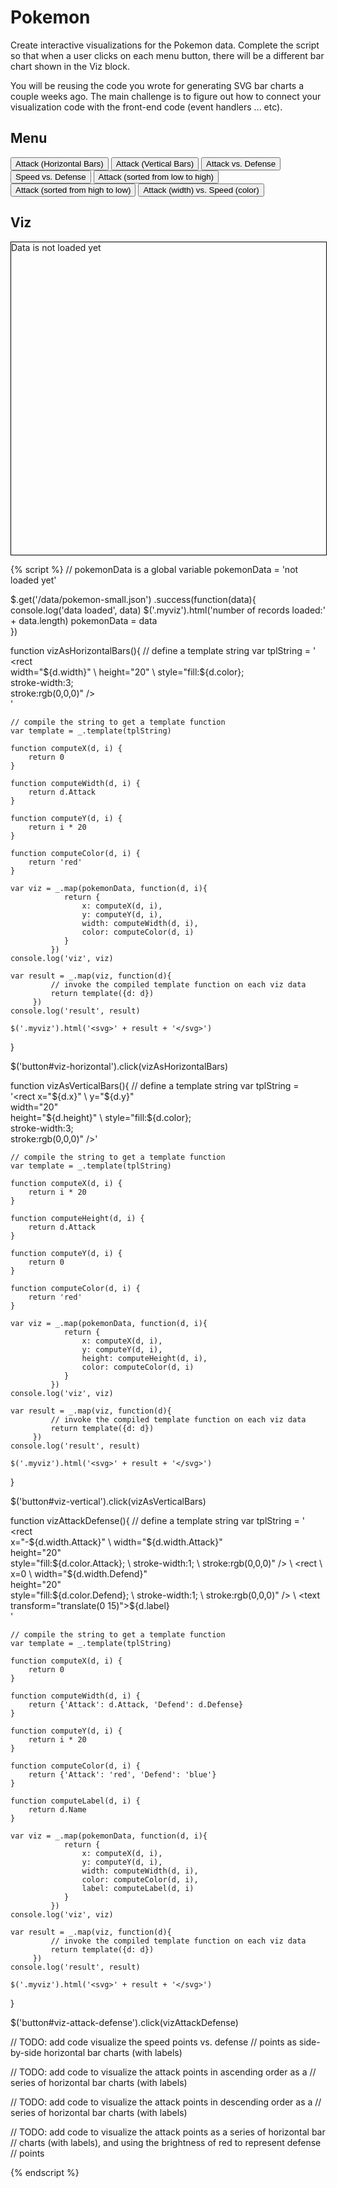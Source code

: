 # Pokemon

Create interactive visualizations for the Pokemon data. Complete the script
so that when a user clicks on each menu button, there will be a different
bar chart shown in the Viz block.

You will be reusing the code you wrote for generating SVG bar charts a couple weeks
ago. The main challenge is to figure out how to connect your visualization code
with the front-end code (event handlers ... etc).

## Menu

<button id="viz-horizontal">Attack (Horizontal Bars)</button>
<button id="viz-vertical">Attack (Vertical Bars)</button>
<button id="viz-attack-defense">Attack vs. Defense</button>
<button id="viz-speed-defense">Speed vs. Defense</button>
<button id="viz-horizontal-sorted">Attack (sorted from low to high)</button>
<button id="viz-horizontal-sorted-desc">Attack (sorted from high to low)</button>
<button id="viz-attack-speed">Attack (width) vs. Speed (color)</button>

## Viz

<div class="myviz" style="width:100%; height:500px; border: 1px black solid;">
Data is not loaded yet
</div>

{% script %}
// pokemonData is a global variable
pokemonData = 'not loaded yet'

$.get('/data/pokemon-small.json')
 .success(function(data){
     console.log('data loaded', data)
     $('.myviz').html('number of records loaded:' + data.length)
     pokemonData = data          
 })


function vizAsHorizontalBars(){
    // define a template string
    var tplString = '<g transform="translate(0 ${d.y})"> \
                    <rect   \
                         width="${d.width}" \
                         height="20"    \
                         style="fill:${d.color};    \
                                stroke-width:3; \
                                stroke:rgb(0,0,0)" />   \
                    </g>'

    // compile the string to get a template function
    var template = _.template(tplString)

    function computeX(d, i) {
        return 0
    }

    function computeWidth(d, i) {
        return d.Attack
    }

    function computeY(d, i) {
        return i * 20
    }

    function computeColor(d, i) {
        return 'red'
    }

    var viz = _.map(pokemonData, function(d, i){
                return {
                    x: computeX(d, i),
                    y: computeY(d, i),
                    width: computeWidth(d, i),
                    color: computeColor(d, i)
                }
             })
    console.log('viz', viz)

    var result = _.map(viz, function(d){
             // invoke the compiled template function on each viz data
             return template({d: d})
         })
    console.log('result', result)

    $('.myviz').html('<svg>' + result + '</svg>')
}

$('button#viz-horizontal').click(vizAsHorizontalBars)


function vizAsVerticalBars(){
    // define a template string
    var tplString = '<rect x="${d.x}" \
    					 y="${d.y}" \
                         width="20" \
                         height="${d.height}"    \
                         style="fill:${d.color};    \
                                stroke-width:3; \
                                stroke:rgb(0,0,0)" />'

    // compile the string to get a template function
    var template = _.template(tplString)

    function computeX(d, i) {
        return i * 20
    }

    function computeHeight(d, i) {
        return d.Attack
    }

    function computeY(d, i) {
        return 0
    }

    function computeColor(d, i) {
        return 'red'
    }

    var viz = _.map(pokemonData, function(d, i){
                return {
                    x: computeX(d, i),
                    y: computeY(d, i),
                    height: computeHeight(d, i),
                    color: computeColor(d, i)
                }
             })
    console.log('viz', viz)

    var result = _.map(viz, function(d){
             // invoke the compiled template function on each viz data
             return template({d: d})
         })
    console.log('result', result)

    $('.myviz').html('<svg>' + result + '</svg>')
}

$('button#viz-vertical').click(vizAsVerticalBars)

function vizAttackDefense(){
    // define a template string
    var tplString = '<g transform="translate(120 ${d.y})"> \
    				<rect \
    					x="-${d.width.Attack}" \
				         width="${d.width.Attack}" \
				         height="20" \
				         style="fill:${d.color.Attack}; \
				                stroke-width:1; \
				                stroke:rgb(0,0,0)" /> \
				    <rect \
				    	x=0 \
				         width="${d.width.Defend}" \
				         height="20" \
				         style="fill:${d.color.Defend}; \
				                stroke-width:1; \
				                stroke:rgb(0,0,0)" /> \
				    <text transform="translate(0 15)">${d.label}</text> \
				</g>'

    // compile the string to get a template function
    var template = _.template(tplString)

    function computeX(d, i) {
        return 0
    }

    function computeWidth(d, i) {
    	return {'Attack': d.Attack, 'Defend': d.Defense}
    }

    function computeY(d, i) {
        return i * 20
    }

    function computeColor(d, i) {
    	return {'Attack': 'red', 'Defend': 'blue'}
    }

    function computeLabel(d, i) {
    	return d.Name
	}

    var viz = _.map(pokemonData, function(d, i){
                return {
                    x: computeX(d, i),
                    y: computeY(d, i),
                    width: computeWidth(d, i),
                    color: computeColor(d, i),
                    label: computeLabel(d, i)
                }
             })
    console.log('viz', viz)

    var result = _.map(viz, function(d){
             // invoke the compiled template function on each viz data
             return template({d: d})
         })
    console.log('result', result)

    $('.myviz').html('<svg>' + result + '</svg>')
}

$('button#viz-attack-defense').click(vizAttackDefense)


// TODO: add code visualize the speed points vs. defense
// points as side-by-side horizontal bar charts (with labels)

// TODO: add code to visualize the attack points in ascending order as a
// series of horizontal bar charts (with labels)

// TODO: add code to visualize the attack points in descending order as a
// series of horizontal bar charts (with labels)

// TODO: add code to visualize the attack points as a series of horizontal bar
// charts (with labels), and using the brightness of red to represent defense
// points

{% endscript %}
